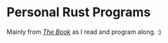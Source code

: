 # Personal Rust Programs

Mainly from [*The Book*](https://doc.rust-lang.org/book/) as I read and program along.
:)
